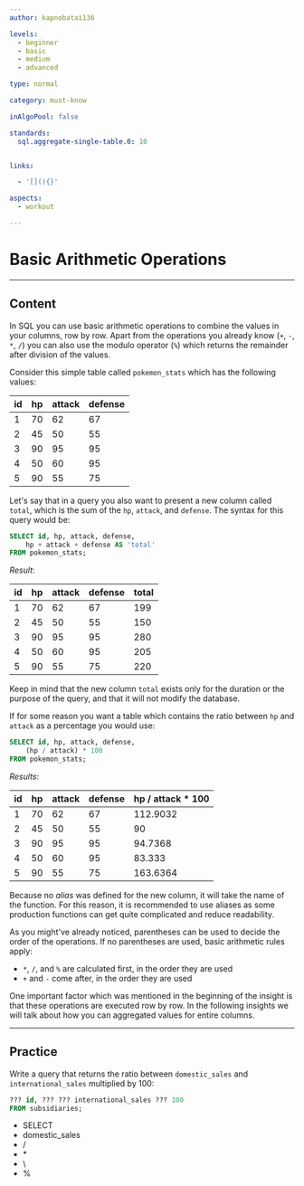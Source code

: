 ```yaml
---
author: kapnobatai136

levels:
  - beginner
  - basic
  - medium
  - advanced

type: normal

category: must-know

inAlgoPool: false

standards:
  sql.aggregate-single-table.0: 10


links:

  - '[](){}'

aspects:
  - workout

---
```


# Basic Arithmetic Operations

---
## Content

In SQL you can use basic arithmetic operations to combine the values in your columns, row by row. Apart from the operations you already know (`+`, `-`, `*`, `/`) you can also use the modulo operator (`%`) which returns the remainder after division of the values.

Consider this simple table called `pokemon_stats` which has the following values:

| id | hp | attack | defense |
|----|----|--------|---------|
| 1  | 70 | 62     | 67      |
| 2  | 45 | 50     | 55      |
| 3  | 90 | 95     | 95      |
| 4  | 50 | 60     | 95      |
| 5  | 90 | 55     | 75      |

Let's say that in a query you also want to present a new column called `total`, which is the sum of the `hp`, `attack`, and `defense`. The syntax for this query would be:

```sql
SELECT id, hp, attack, defense,
    hp + attack + defense AS 'total'
FROM pokemon_stats;
```

*Result*:

| id | hp | attack | defense | total |
|----|----|--------|---------|-------|
| 1  | 70 | 62     | 67      | 199   |
| 2  | 45 | 50     | 55      | 150   |
| 3  | 90 | 95     | 95      | 280   |
| 4  | 50 | 60     | 95      | 205   |
| 5  | 90 | 55     | 75      | 220   |

Keep in mind that the new column `total` exists only for the duration or the purpose of the query, and that it will not modify the database.

If for some reason you want a table which contains the ratio between `hp` and `attack` as a percentage you would use:

```sql
SELECT id, hp, attack, defense,
    (hp / attack) * 100
FROM pokemon_stats;
```

*Results*:

| id | hp | attack | defense | hp / attack * 100 |
|----|----|--------|---------|-------------------|
| 1  | 70 | 62     | 67      | 112.9032          |
| 2  | 45 | 50     | 55      | 90                |
| 3  | 90 | 95     | 95      | 94.7368           |
| 4  | 50 | 60     | 95      | 83.333            |
| 5  | 90 | 55     | 75      | 163.6364          |

Because no *alias* was defined for the new column, it will take the name of the function. For this reason, it is recommended to use aliases as some production functions can get quite complicated and reduce readability.

As you might've already noticed, parentheses can be used to decide the order of the operations. If no parentheses are used, basic arithmetic rules apply:

- `*`, `/`, and `%` are calculated first, in the order they are used
- `+` and `-` come after, in the order they are used

One important factor which was mentioned in the beginning of the insight is that these operations are executed row by row. In the following insights we will talk about how you can aggregated values for entire columns. 

---
## Practice

Write a query that returns the ratio between `domestic_sales` and `international_sales` multiplied by 100:

```sql
??? id, ??? ??? international_sales ??? 100
FROM subsidiaries;
```

* SELECT
* domestic_sales
* /
* \*
* \
* %
